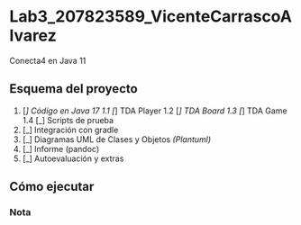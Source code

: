 # Lab3_207823589_VicenteCarrascoAlvarez
Conecta4 en Java 11

## Esquema del proyecto

1. [_] Código en Java 17
1.1 [_] TDA Player
1.2 [_] TDA Board
1.3 [_] TDA Game
1.4 [_] Scripts de prueba
2. [_] Integración con gradle
3. [_] Diagramas UML de Clases y Objetos *(Plantuml)*
4. [_] Informe (pandoc)
5. [_] Autoevaluación y extras

## Cómo ejecutar

### Nota
